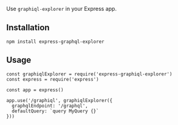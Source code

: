 Use `graphiql-explorer` in your Express app.

## Installation

```
npm install express-graphql-explorer
```

## Usage

```
const graphiqlExplorer = require('express-graphiql-explorer')
const express = require('express')

const app = express()

app.use('/graphiql', graphiqlExplorer({
  graphqlEndpoint: '/graphql', 
  defaultQuery: `query MyQuery {}`
}))

```

